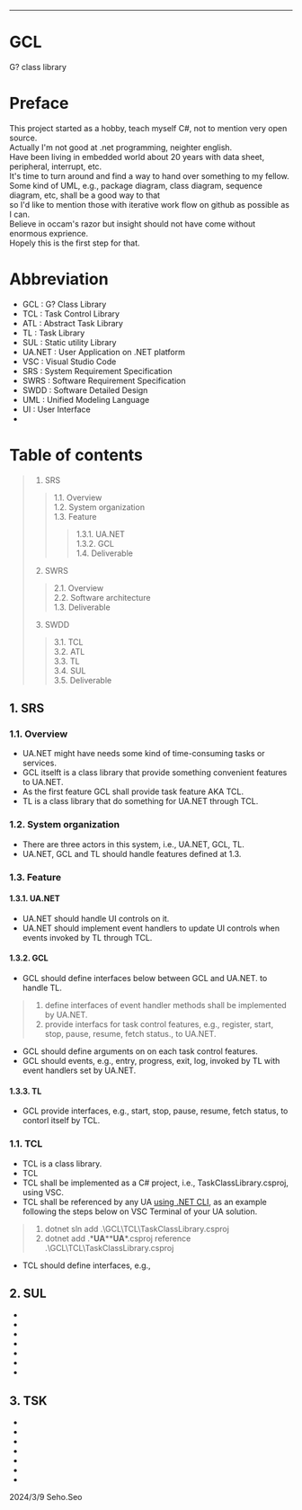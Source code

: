 ****
# GCL
G? class library
# Preface
This project started as a hobby, teach myself C#, not to mention very open source.<br>
Actually I'm not good at .net programming, neighter english.<br>
Have been living in embedded world about 20 years with data sheet, peripheral, interrupt, etc.<br>
It's time to turn around and find a way to hand over something to my fellow.<br>
Some kind of UML, e.g., package diagram, class diagram, sequence diagram, etc, shall be a good way to that<br>
so I'd like to mention those with iterative work flow on github as possible as I can.<br>
Believe in occam's razor but insight should not have come without enormous exprience.<br>
Hopely this is the first step for that.<br>

# Abbreviation
- GCL : G? Class Library
- TCL : Task Control Library
- ATL : Abstract Task Library
- TL : Task Library
- SUL : Static utility Library
- UA.NET : User Application on .NET platform
- VSC : Visual Studio Code
- SRS : System Requirement Specification
- SWRS : Software Requirement Specification
- SWDD : Software Detailed Design
- UML : Unified Modeling Language
- UI : User Interface
- 
# Table of contents
> 1. SRS
>> 1.1. Overview<br>
>> 1.2. System organization<br>
>> 1.3. Feature<br>
>>> 1.3.1. UA.NET<br>
>>> 1.3.2. GCL<br>
>> 1.4. Deliverable<br>
> 2. SWRS
>> 2.1. Overview<br>
>> 2.2. Software architecture<br>
>> 1.3. Deliverable<br>
> 3. SWDD
>> 3.1. TCL<br>
>> 3.2. ATL<br>
>> 3.3. TL<br>
>> 3.4. SUL<br>
>> 3.5. Deliverable<br>

## 1. SRS
### 1.1. Overview
- UA.NET might have needs some kind of time-consuming tasks or services.
- GCL itselft is a class library that provide something convenient features to UA.NET.
- As the first feature GCL shall provide task feature AKA TCL.
- TL is a class library that do something for UA.NET through TCL.
### 1.2. System organization
- There are three actors in this system, i.e., UA.NET, GCL, TL.
- UA.NET, GCL and TL should handle features defined at 1.3.
### 1.3. Feature
#### 1.3.1. UA.NET
- UA.NET should handle UI controls on it.
- UA.NET should implement event handlers to update UI controls when events invoked by TL through TCL.
#### 1.3.2. GCL
- GCL should define interfaces below between GCL and UA.NET. to handle TL.
> 1. define interfaces of event handler methods shall be implemented by UA.NET.
> 2. provide interfacs for task control features, e.g., register, start, stop, pause, resume, fetch status., to UA.NET.
- GCL should define arguments on on each task control features.
- GCL should events, e.g., entry, progress, exit, log, invoked by TL with event handlers set by UA.NET.  
#### 1.3.3. TL
- GCL provide interfaces, e.g., start, stop, pause, resume, fetch status, to contorl itself by TCL.



### 1.1. TCL
- TCL is a class library.
- TCL 
- TCL shall be implemented as a C# project, i.e., TaskClassLibrary.csproj, using VSC.
- TCL shall be referenced by any UA [using .NET CLI](https://learn.microsoft.com/en-us/dotnet/core/tutorials/library-with-visual-studio-code?pivots=dotnet-8-0), as an example following the steps below on VSC Terminal of your UA solution.
> 1. dotnet sln add .\GCL\TCL\TaskClassLibrary.csproj
> 2. dotnet add .\***UA***\***UA***.csproj reference .\GCL\TCL\TaskClassLibrary.csproj
- TCL should define interfaces, e.g.,  

## <a name="pookie2"></a>2. SUL
-
-
-
-
-
-
-

## <a name="pookie3"></a>3. TSK
-
-
-
-
-
-
-

2024/3/9 Seho.Seo
